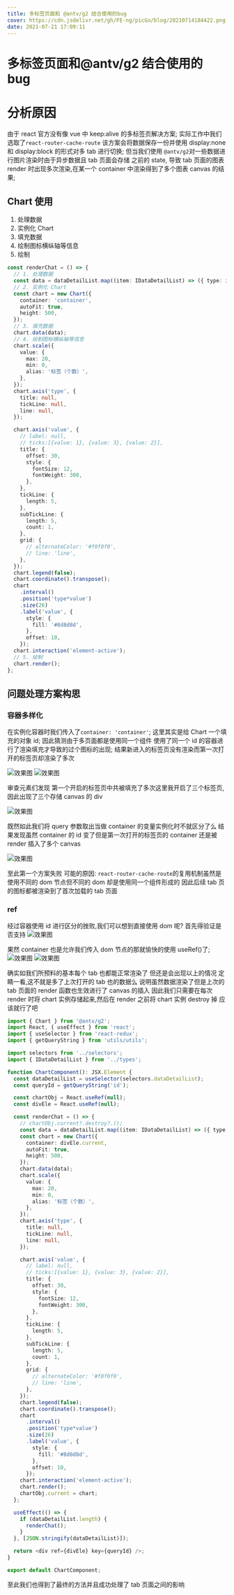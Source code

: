 ```yaml
---
title: 多标签页面和 @antv/g2 结合使用的bug
cover: https://cdn.jsdelivr.net/gh/FE-ng/picGo/blog/20210714184422.png
date: 2021-07-21 17:09:11
---
```


<!--
 * @Author: your name
 * @Date: 2021-07-21 17:09:11
 * @LastEditTime: 2021-07-21 19:18:49
 * @LastEditors: Please set LastEditors
 * @Description: In User Settings Edit
 * @FilePath: /droplets/source/_posts/bugs的启发/g2_多tab页面.md
-->

# 多标签页面和@antv/g2 结合使用的 bug

# 分析原因

由于 react 官方没有像 vue 中 keep:alive 的多标签页解决方案;
实际工作中我们选取了`react-router-cache-route`
该方案会将数据保存一份并使用 display:none 和 display:block 的形式对多 tab 进行切换;
但当我们使用 `@antv/g2`对一些数据进行图片渲染时由于异步数据且 tab 页面会存储 之前的 state,
导致 tab 页面的图表 render 时出现多次渲染,在某一个 container 中渲染得到了多个图表 canvas 的结果;

## Chart 使用

1. 处理数据
2. 实例化 Chart
3. 填充数据
4. 绘制图标横纵轴等信息
5. 绘制

```typescript
const renderChat = () => {
  // 1. 处理数据
  const data = dataDetailList.map((item: IDataDetailList) => ({ type: item.sub_tag_name, value: item.num }));
  // 2. 实例化 Chart
  const chart = new Chart({
    container: 'container',
    autoFit: true,
    height: 500,
  });
  // 3. 填充数据
  chart.data(data);
  // 4. 绘制图标横纵轴等信息
  chart.scale({
    value: {
      max: 20,
      min: 0,
      alias: '标签（个数）',
    },
  });
  chart.axis('type', {
    title: null,
    tickLine: null,
    line: null,
  });

  chart.axis('value', {
    // label: null,
    // ticks:[{value: 1}, {value: 3}, {value: 2}],
    title: {
      offset: 30,
      style: {
        fontSize: 12,
        fontWeight: 300,
      },
    },
    tickLine: {
      length: 5,
    },
    subTickLine: {
      length: 5,
      count: 1,
    },
    grid: {
      // alternateColor: '#f0f0f0',
      // line: 'line',
    },
  });
  chart.legend(false);
  chart.coordinate().transpose();
  chart
    .interval()
    .position('type*value')
    .size(26)
    .label('value', {
      style: {
        fill: '#8d8d8d',
      },
      offset: 10,
    });
  chart.interaction('element-active');
  // 5. 绘制
  chart.render();
};
```

## 问题处理方案构思

### 容器多样化

在实例化容器时我们传入了`container: 'container'`;
这里其实是给 Chart 一个填充的对象 id;
因此猜测由于多页面都是使用同一个组件 使用了同一个 id 的容器进行了渲染填充才导致的过个图标的出现;
结果新进入的标签页没有渲染而第一次打开的标签页却渲染了多次

<img class="image800" src="https://cdn.jsdelivr.net/gh/FE-ng/picGo/blog/20210721174534.png"  alt="效果图" />
<img class="image800" src="https://cdn.jsdelivr.net/gh/FE-ng/picGo/blog/20210721174553.png"  alt="效果图" />

审查元素们发现 第一个开启的标签页中共被填充了多次这里我开启了三个标签页,因此出现了三个存储 canvas 的 div

<img class="image800" src="https://cdn.jsdelivr.net/gh/FE-ng/picGo/blog/20210721174622.png"  alt="效果图" />

既然如此我们将 query 参数取出当做 container 的变量实例化时不就区分了么
结果发现虽然 container 的 id 变了但是第一次打开的标签页的 container 还是被 render 插入了多个 canvas

<img class="image800" src="https://cdn.jsdelivr.net/gh/FE-ng/picGo/blog/20210721175302.png"  alt="效果图" />

至此第一个方案失败
可能的原因: `react-router-cache-route`的复用机制虽然是使用不同的 dom 节点但不同的 dom 却是使用同一个组件形成的
因此后续 tab 页的图标都被渲染到了首次加载的 tab 页面

### ref

经过容器使用 id 进行区分的挫败,我们可以想到直接使用 dom 呢?
首先得验证是否支持
<img class="image800" src="https://cdn.jsdelivr.net/gh/FE-ng/picGo/blog/20210721190721.png"  alt="效果图" />

果然 container 也是允许我们传入 dom 节点的那就愉快的使用 useRef()了;
<img class="image800" src="https://cdn.jsdelivr.net/gh/FE-ng/picGo/blog/20210721191435.png"  alt="效果图" />
<img class="image800" src="https://cdn.jsdelivr.net/gh/FE-ng/picGo/blog/20210721191300.png"  alt="效果图" />

确实如我们所预料的基本每个 tab 也都能正常渲染了 但还是会出现以上的情况
定睛一看,这不就是多了上次打开的 tab 也的数据么
说明虽然数据渲染了但是上次的 tab 页面的 render 函数也生效进行了 canvas 的插入
因此我们只需要在每次 render 时将 chart 实例存储起来,然后在 render 之前将 chart 实例 destroy 掉
应该就行了吧

```typescript
import { Chart } from '@antv/g2';
import React, { useEffect } from 'react';
import { useSelector } from 'react-redux';
import { getQueryString } from 'utils/utils';

import selectors from '../selectors';
import { IDataDetailList } from '../types';

function ChartComponent(): JSX.Element {
  const dataDetailList = useSelector(selectors.dataDetailList);
  const queryId = getQueryString('id');

  const chartObj = React.useRef(null);
  const divEle = React.useRef(null);

  const renderChat = () => {
    // chartObj.current?.destroy?.();
    const data = dataDetailList.map((item: IDataDetailList) => ({ type: item.sub_tag_name, value: item.num }));
    const chart = new Chart({
      container: divEle.current,
      autoFit: true,
      height: 500,
    });
    chart.data(data);
    chart.scale({
      value: {
        max: 20,
        min: 0,
        alias: '标签（个数）',
      },
    });
    chart.axis('type', {
      title: null,
      tickLine: null,
      line: null,
    });

    chart.axis('value', {
      // label: null,
      // ticks:[{value: 1}, {value: 3}, {value: 2}],
      title: {
        offset: 30,
        style: {
          fontSize: 12,
          fontWeight: 300,
        },
      },
      tickLine: {
        length: 5,
      },
      subTickLine: {
        length: 5,
        count: 1,
      },
      grid: {
        // alternateColor: '#f0f0f0',
        // line: 'line',
      },
    });
    chart.legend(false);
    chart.coordinate().transpose();
    chart
      .interval()
      .position('type*value')
      .size(26)
      .label('value', {
        style: {
          fill: '#8d8d8d',
        },
        offset: 10,
      });
    chart.interaction('element-active');
    chart.render();
    chartObj.current = chart;
  };

  useEffect(() => {
    if (dataDetailList.length) {
      renderChat();
    }
  }, [JSON.stringify(dataDetailList)]);

  return <div ref={divEle} key={queryId} />;
}

export default ChartComponent;
```

至此我们也得到了最终的方法并且成功处理了 tab 页面之间的影响
